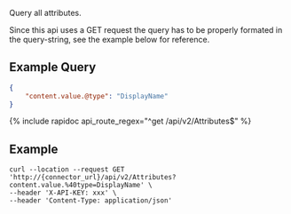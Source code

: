 Query all attributes.

Since this api uses a GET request the query has to be properly formated in the query-string,
see the example below for reference.

## Example Query

```json
{
    "content.value.@type": "DisplayName"
}
```

{% include rapidoc api_route_regex="^get /api/v2/Attributes$" %}

## Example 

```shell
curl --location --request GET 'http://{connector_url}/api/v2/Attributes?content.value.%40type=DisplayName' \
--header 'X-API-KEY: xxx' \
--header 'Content-Type: application/json' 
```

